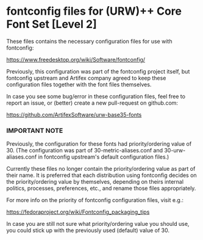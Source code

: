 # fontconfig files for (URW)++ Core Font Set [Level 2]

These files contains the necessary configuration files for use with fontconfig:

https://www.freedesktop.org/wiki/Software/fontconfig/

Previously, this configuration was part of the fontconfig project itself, but
fontconfig upstream and Artifex company agreed to keep these configuration files
together with the font files themselves.

In case you see some bug/error in these configuration files, feel free to report
an issue, or (better) create a new pull-request on github.com:

https://github.com/ArtifexSoftware/urw-base35-fonts

### IMPORTANT NOTE
Previously, the configuration for these fonts had priority/ordering value of 30.
(The configuration was part of 30-metric-aliases.conf and 30-urw-aliases.conf in
 fontconfig upstream's default configuration files.)

Currently these files no longer contain the priority/ordering value as part of
their name. It is preferred that each distribution using fontconfig decides on
the priority/ordering value by themselves, depending on theirs internal politics,
processes, preferences, etc., and rename those files appropriately.

For more info on the priority of fontconfig configuration files, visit e.g.:

https://fedoraproject.org/wiki/Fontconfig_packaging_tips

In case you are still not sure what priority/ordering value you should use, you
could stick up with the previously used (default) value of 30.
